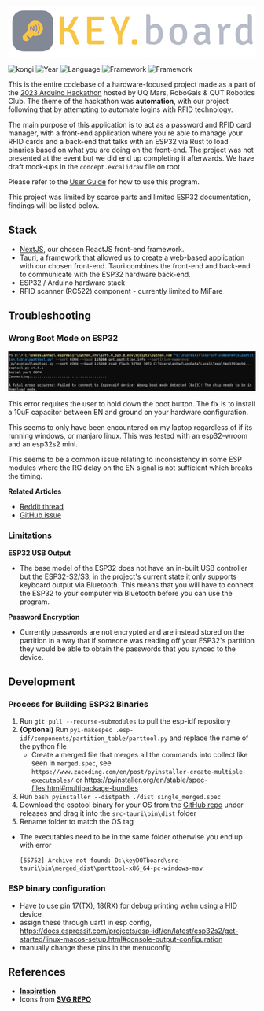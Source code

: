 ![kongi](./public/wlogo.svg)


![kongi](https://img.shields.io/badge/kongi-purple?style=plastic) ![Year](https://img.shields.io/badge/Year-2023-red?style=plastic) ![Language](https://img.shields.io/badge/TypeScript-grey?style=plastic&logo=typescript)  ![Framework](https://img.shields.io/badge/NextJS-grey?style=plastic&logo=next.js) ![Framework](https://img.shields.io/badge/Tauri-grey?style=plastic&logo=tauri)

This is the entire codebase of a hardware-focused project made as a part of the [2023 Arduino Hackathon](https://www.facebook.com/events/165398366306829/) hosted by UQ Mars, RoboGals & QUT Robotics Club. The theme of the hackathon was **automation**, with our project following that by attempting to automate logins with RFID technology.

The main purpose of this application is to act as a password and RFID card manager, with a front-end application where you're able to manage your RFID cards and a back-end that talks with an ESP32 via Rust to load binaries based on what you are doing on the front-end. The project was not presented at the event but we did end up completing it afterwards. We have draft mock-ups in the `concept.excalidraw` file on root.

Please refer to the [User Guide](UserGuide.md) for how to use this program. 

This project was limited by scarce parts and limited ESP32 documentation, findings will be listed below. 

## Stack
- [NextJS](https://nextjs.org/), our chosen ReactJS front-end framework. 
- [Tauri](https://tauri.app), a framework that allowed us to create a web-based application with our chosen front-end. Tauri combines the front-end and back-end to communicate with the ESP32 hardware back-end.
- ESP32 / Arduino hardware stack
- RFID scanner (RC522) component - currently limited to MiFare


## Troubleshooting
### Wrong Boot Mode on ESP32
![](./public/readme/bootmode.png)

This error requires the user to hold down the boot button. The fix is to install a 10uF capacitor between EN and ground on your hardware configuration. 

This seems to only have been encountered on my laptop regardless of if its running windows, or manjaro linux. This was tested with an esp32-wroom and an esp32s2 mini.

This seems to be a common issue relating to inconsistency in some ESP modules where the RC delay on the EN signal is not sufficient which breaks the timing.

**Related Articles**
- [Reddit thread](https://old.reddit.com/r/esp32/comments/1090drj/failed_to_connect_to_esp32_wrong_boot_mode/)
- [GitHub issue](https://github.com/espressif/esptool/issues/741)

### Limitations
**ESP32 USB Output**
- The base model of the ESP32 does not have an in-built USB controller but the ESP32-S2/S3, in the project's current state it only supports keyboard output via Bluetooth. This means that you will have to connect the ESP32 to your computer via Bluetooth before you can use the program. 

**Password Encryption**
- Currently passwords are not encrypted and are instead stored on the partition in a way that if someone was reading off your ESP32's partition they would be able to obtain the passwords that you synced to the device.

## Development
### Process for Building ESP32 Binaries 
1. Run `git pull --recurse-submodules` to pull the esp-idf repository
2. **(Optional)** Run `pyi-makespec .esp-idf/components/partition_table/parttool.py` and replace the name of the python file
    - Create a merged file that merges all the commands into collect like seen in `merged.spec`, see `https://www.zacoding.com/en/post/pyinstaller-create-multiple-executables/` or https://pyinstaller.org/en/stable/spec-files.html#multipackage-bundles
3. Run `bash pyinstaller --distpath ./dist single_merged.spec`
4. Download the esptool binary for your OS from the [GitHub repo](https://github.com/espressif/esptool) under releases and drag it into the `src-tauri\bin\dist` folder
5. Rename folder to match the OS tag
- The executables need to be in the same folder otherwise you end up with error

	```
	[55752] Archive not found: D:\keyDOTboard\src-tauri\bin\merged_dist\parttool-x86_64-pc-windows-msv
	```

### ESP binary configuration
- Have to use pin 17(TX), 18(RX) for debug printing wehn using a HID device
- assign these through uart1 in esp config, https://docs.espressif.com/projects/esp-idf/en/latest/esp32s2/get-started/linux-macos-setup.html#console-output-configuration
- manually change these pins in the menuconfig

## References
- [**Inspiration**](https://github.com/Jaycar-Electronics/RFID-Computer-Login)
- Icons from [**SVG REPO**](https://www.svgrepo.com/)
